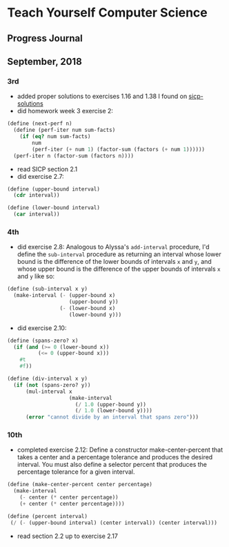 # Teach Yourself Computer Science
## Progress Journal

## September, 2018

### 3rd
- added proper solutions to exercises 1.16 and 1.38 I found on [sicp-solutions](http://community.schemewiki.org/?sicp-solutions)
- did homework week 3 exercise 2:
```scheme
(define (next-perf n)
  (define (perf-iter num sum-facts)
    (if (eq? num sum-facts)
        num
        (perf-iter (+ num 1) (factor-sum (factors (+ num 1))))))
  (perf-iter n (factor-sum (factors n))))
```
- read SICP section 2.1
- did exercise 2.7:
```scheme
(define (upper-bound interval)
  (cdr interval))

(define (lower-bound interval)
  (car interval))
```

### 4th
- did exercise 2.8: Analogous to Alyssa's `add-interval` procedure, I'd define the `sub-interval` procedure as returning an interval whose lower bound is the difference of the lower bounds of intervals `x` and `y`, and whose upper bound is the difference of the upper bounds of intervals `x` and `y` like so:
```scheme
(define (sub-interval x y)
  (make-interval (- (upper-bound x)
                    (upper-bound y))
                 (- (lower-bound x)
                    (lower-bound y)))
```
- did exercise 2.10:
```scheme
(define (spans-zero? x)
  (if (and (>= 0 (lower-bound x))
          (<= 0 (upper-bound x)))
    #t
    #f))

(define (div-interval x y)
  (if (not (spans-zero? y))
      (mul-interval x
                    (make-interval
                      (/ 1.0 (upper-bound y))
                      (/ 1.0 (lower-bound y))))
      (error "cannot divide by an interval that spans zero")))
```

### 10th
- completed exercise 2.12: Define a constructor make-center-percent that takes a center and a percentage tolerance and produces the desired interval. You must also define a selector percent that produces the percentage tolerance for a given interval.
```scheme
(define (make-center-percent center percentage)
  (make-interval
    (- center (* center percentage))
    (+ center (* center percentage))))

(define (percent interval)
 (/ (- (upper-bound interval) (center interval)) (center interval)))
```
- read section 2.2 up to exercise 2.17